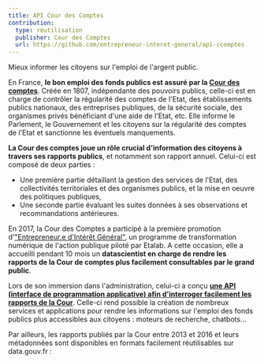 ```yaml
---
title: API Cour des Comptes
contribution:
  type: réutilisation
  publisher: Cour des Comptes
  url: https://github.com/entrepreneur-interet-general/api-ccomptes
---
```


Mieux informer les citoyens sur l'emploi de l'argent public.

<!--more-->

En France, **le bon emploi des fonds publics est assuré par la [Cour des comptes](https://www.ccomptes.fr/fr)**. Créée en 1807, indépendante des pouvoirs publics, celle-ci est en charge de contrôler la régularité des comptes de l'Etat, des établissements publics nationaux, des entreprises publiques, de la sécurité sociale, des organismes privés bénéficiant d'une aide de l'Etat, etc. Elle informe le Parlement, le Gouvernement et les citoyens sur la régularité des comptes de l'Etat et sanctionne les éventuels manquements. 

**La Cour des comptes joue un rôle crucial d'information des citoyens à travers ses rapports publics**, et notamment son rapport annuel. Celui-ci est composé de deux parties :
- Une première partie détaillant la gestion des services de l'Etat, des collectivités territoriales et des organismes publics, et la mise en oeuvre des politiques publiques, 
- Une seconde partie évaluant les suites données à ses observations et recommandations antérieures.

En 2017, la Cour des Comptes a participé à la première promotion d'["Entrepreneur.e d'Intérêt Général"](https://www.etalab.gouv.fr/entrepreneurs-dinteret-general), un programme de transformation numérique de l'action publique piloté par Etalab. A cette occasion, elle a accueilli pendant 10 mois un **datascientist en charge de rendre les rapports de la Cour de comptes plus facilement consultables par le grand public**. 

Lors de son immersion dans l'administration, celui-ci a conçu [**une API (interface de programmation applicative) afin d'interroger facilement les rapports de la Cour**](https://github.com/entrepreneur-interet-general/api-ccomptes). Celle-ci rend possible la création de nombreux services et applications pour rendre les informations sur l'emploi des fonds publics plus accessibles aux citoyens : moteurs de recherche, chatbots... 


Par ailleurs, les rapports publiés par la Cour entre 2013 et 2016 et leurs métadonnées sont disponibles en formats facilement réutilisables sur data.gouv.fr : 

<!-- on peut même embarquer des embed de datasets -->
<div data-udata-dataset-id="57470e8688ee38574dd1b934"></div>
